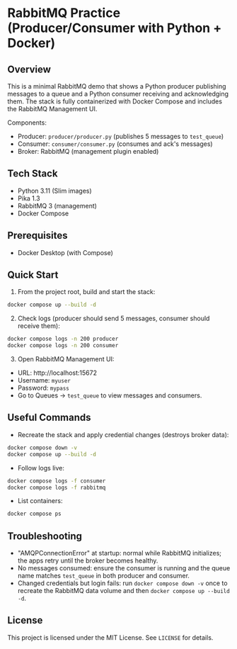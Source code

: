 # RabbitMQ Practice (Producer/Consumer with Python + Docker)

## Overview

This is a minimal RabbitMQ demo that shows a Python producer publishing messages to a queue and a Python consumer receiving and acknowledging them. The stack is fully containerized with Docker Compose and includes the RabbitMQ Management UI.

Components:
- Producer: `producer/producer.py` (publishes 5 messages to `test_queue`)
- Consumer: `consumer/consumer.py` (consumes and ack's messages)
- Broker: RabbitMQ (management plugin enabled)

## Tech Stack

- Python 3.11 (Slim images)
- Pika 1.3
- RabbitMQ 3 (management)
- Docker Compose

## Prerequisites

- Docker Desktop (with Compose)

## Quick Start

1) From the project root, build and start the stack:

```bash
docker compose up --build -d
```

2) Check logs (producer should send 5 messages, consumer should receive them):

```bash
docker compose logs -n 200 producer
docker compose logs -n 200 consumer
```

3) Open RabbitMQ Management UI:

- URL: http://localhost:15672
- Username: `myuser`
- Password: `mypass`
- Go to Queues → `test_queue` to view messages and consumers.

## Useful Commands

- Recreate the stack and apply credential changes (destroys broker data):

```bash
docker compose down -v
docker compose up --build -d
```

- Follow logs live:

```bash
docker compose logs -f consumer
docker compose logs -f rabbitmq
```

- List containers:

```bash
docker compose ps
```

## Troubleshooting

- "AMQPConnectionError" at startup: normal while RabbitMQ initializes; the apps retry until the broker becomes healthy.
- No messages consumed: ensure the consumer is running and the queue name matches `test_queue` in both producer and consumer.
- Changed credentials but login fails: run `docker compose down -v` once to recreate the RabbitMQ data volume and then `docker compose up --build -d`.

## License

This project is licensed under the MIT License. See `LICENSE` for details.